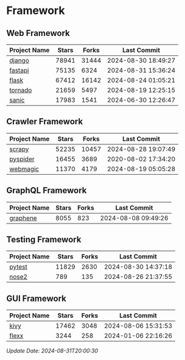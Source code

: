 # Framework

## Web Framework
| Project Name | Stars | Forks | Last Commit |
| ------------ | ----- | ----- | ----------- |
| [django](https://github.com/django/django) | 78941 | 31444 | 2024-08-30 18:49:27 |
| [fastapi](https://github.com/fastapi/fastapi) | 75135 | 6324 | 2024-08-31 15:36:24 |
| [flask](https://github.com/pallets/flask) | 67412 | 16142 | 2024-08-24 01:05:21 |
| [tornado](https://github.com/tornadoweb/tornado) | 21659 | 5497 | 2024-08-19 12:25:15 |
| [sanic](https://github.com/sanic-org/sanic) | 17983 | 1541 | 2024-06-30 12:26:47 |

## Crawler Framework
| Project Name | Stars | Forks | Last Commit |
| ------------ | ----- | ----- | ----------- |
| [scrapy](https://github.com/scrapy/scrapy) | 52235 | 10457 | 2024-08-28 19:07:49 |
| [pyspider](https://github.com/binux/pyspider) | 16455 | 3689 | 2020-08-02 17:34:20 |
| [webmagic](https://github.com/code4craft/webmagic) | 11370 | 4179 | 2024-08-19 05:05:28 |

## GraphQL Framework
| Project Name | Stars | Forks | Last Commit |
| ------------ | ----- | ----- | ----------- |
| [graphene](https://github.com/graphql-python/graphene) | 8055 | 823 | 2024-08-08 09:49:26 |

## Testing Framework
| Project Name | Stars | Forks | Last Commit |
| ------------ | ----- | ----- | ----------- |
| [pytest](https://github.com/pytest-dev/pytest) | 11829 | 2630 | 2024-08-30 14:37:18 |
| [nose2](https://github.com/nose-devs/nose2) | 789 | 135 | 2024-08-26 21:37:55 |

## GUI Framework
| Project Name | Stars | Forks | Last Commit |
| ------------ | ----- | ----- | ----------- |
| [kivy](https://github.com/kivy/kivy) | 17462 | 3048 | 2024-08-06 15:31:53 |
| [flexx](https://github.com/flexxui/flexx) | 3244 | 258 | 2024-01-06 22:16:26 |

*Update Date: 2024-08-31T20:00:30*